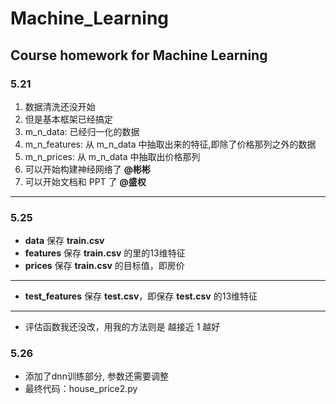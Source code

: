 ﻿# Machine_Learning
Course homework for Machine Learning
---
### 5.21
1. 数据清洗还没开始
2. 但是基本框架已经搞定
3. m_n_data: 已经归一化的数据
4. m_n_features: 从 m_n_data 中抽取出来的特征,即除了价格那列之外的数据
5. m_n_prices: 从 m_n_data 中抽取出价格那列
6. 可以开始构建神经网络了 **@彬彬**
7. 可以开始文档和 PPT 了 **@盛权**
---
### 5.25
+ **data** 保存 **train.csv**
+ **features** 保存 **train.csv** 的里的13维特征
+ **prices** 保存 **train.csv** 的目标值，即房价
---
+ **test_features** 保存 **test.csv**，即保存 **test.csv** 的13维特征
---
+ 评估函数我还没改，用我的方法则是 越接近 1 越好

### 5.26
+ 添加了dnn训练部分, 参数还需要调整
+ 最终代码：house_price2.py


